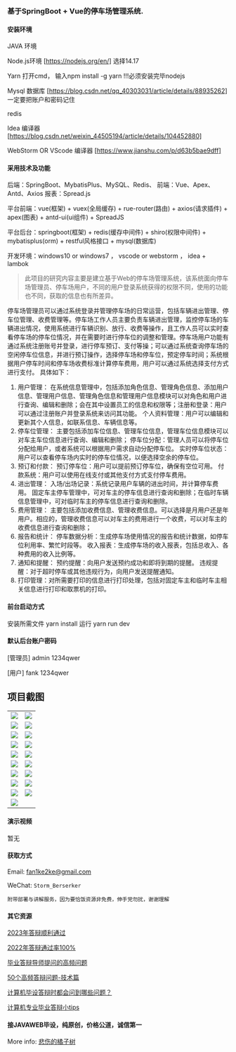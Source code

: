 ### 基于SpringBoot + Vue的停车场管理系统.
 
#### 安装环境

JAVA 环境 

Node.js环境 [https://nodejs.org/en/] 选择14.17

Yarn 打开cmd， 输入npm install -g yarn !!!必须安装完毕nodejs

Mysql 数据库 [https://blog.csdn.net/qq_40303031/article/details/88935262] 一定要把账户和密码记住

redis

Idea 编译器 [https://blog.csdn.net/weixin_44505194/article/details/104452880]

WebStorm OR VScode 编译器 [https://www.jianshu.com/p/d63b5bae9dff]

#### 采用技术及功能

后端：SpringBoot、MybatisPlus、MySQL、Redis、
前端：Vue、Apex、Antd、Axios
报表：Spread.js

平台前端：vue(框架) + vuex(全局缓存) + rue-router(路由) + axios(请求插件) + apex(图表)  + antd-ui(ui组件) + SpreadJS

平台后台：springboot(框架) + redis(缓存中间件) + shiro(权限中间件) + mybatisplus(orm) + restful风格接口 + mysql(数据库)

开发环境：windows10 or windows7 ， vscode or webstorm ， idea + lambok

>此项目的研究内容主要是建立基于Web的停车场管理系统，该系统面向停车场管理员、停车场用户，不同的用户登录系统获得的权限不同，使用的功能也不同，获取的信息也有所差异。

停车场管理员可以通过系统登录并管理停车场的日常运营，包括车辆进出管理、停车位管理、收费管理等。停车场工作人员主要负责车辆进出管理，监控停车场的车辆进出情况，使用系统进行车辆识别、放行、收费等操作，且工作人员可以实时查看停车场的停车位情况，并在需要时进行停车位的调整和管理。停车场用户功能有通过系统注册账号并登录，进行停车预订、支付等操；可以通过系统查询停车场的空闲停车位信息，并进行预订操作，选择停车场和停车位，预定停车时间；系统根据用户停车时间和停车场收费标准计算停车费用，用户可以通过系统选择支付方式进行支付。
具体如下：
1.	用户管理：
在系统信息管理中，包括添加角色信息、管理角色信息、添加用户信息、管理用户信息、管理角色信息和管理用户信息模块可以对角色和用户进行查询、编辑和删除；会在其中设置员工的信息和权限等；注册和登录：用户可以通过注册账户并登录系统来访问其功能。
个人资料管理：用户可以编辑和更新其个人信息，如联系信息、车辆信息等。
2.	停车位管理：
主要包括添加车位信息、管理车位信息，管理车位信息模块可以对车主车位信息进行查询、编辑和删除；
停车位分配：管理人员可以将停车位分配给用户，或者系统可以根据用户需求自动分配停车位。
实时停车位状态：用户可以查看停车场内实时的停车位情况，以便选择空余的停车位。
3.	预订和付款：
预订停车位：用户可以提前预订停车位，确保有空位可用。
付款系统：用户可以使用在线支付或其他支付方式支付停车费用。
4.	进出管理：
入场/出场记录：系统记录用户车辆的进出时间，并计算停车费用。
固定车主停车管理中，可对车主的停车信息进行查询和删除；在临时车辆信息管理中，可对临时车主的停车信息进行查询和删除。
5.	费用管理：
主要包括添加收费信息、管理收费信息。可以选择是月用户还是年用户。相应的，管理收费信息可以对车主的费用进行一个收费，可以对车主的收费信息进行查询和删除；
6.	报告和统计：
停车数据分析：生成停车场使用情况的报告和统计数据，如停车位利用率、繁忙时段等。
收入报表：生成停车场的收入报表，包括总收入、各种费用的收入比例等。
7.	通知和提醒：
预约提醒：向用户发送预约成功和即将到期的提醒。
违规提醒：对于超时停车或其他违规行为，向用户发送提醒通知。
8.	打印管理：对所需要打印的信息进行打印处理，包括对固定车主和临时车主相关信息进行打印和取票机的打印。


#### 前台启动方式
安装所需文件 yarn install 
运行 yarn run dev

#### 默认后台账户密码
[管理员]
admin
1234qwer

[用户]
fank
1234qwer

## 项目截图

|  |  |
|---------------------|---------------------|
|![](https://fank-bucket-oss.oss-cn-beijing.aliyuncs.com/img/1710428797789.jpg) | ![](https://fank-bucket-oss.oss-cn-beijing.aliyuncs.com/img/1710428952843.jpg) |
|![](https://fank-bucket-oss.oss-cn-beijing.aliyuncs.com/img/1710429285008.jpg) | ![](https://fank-bucket-oss.oss-cn-beijing.aliyuncs.com/img/1710428939320.jpg) |
|![](https://fank-bucket-oss.oss-cn-beijing.aliyuncs.com/img/1710429236895.jpg) | ![](https://fank-bucket-oss.oss-cn-beijing.aliyuncs.com/img/1710428922060.jpg) |
|![](https://fank-bucket-oss.oss-cn-beijing.aliyuncs.com/img/1710429202622.jpg) | ![](https://fank-bucket-oss.oss-cn-beijing.aliyuncs.com/img/1710428910448.jpg) |
|![](https://fank-bucket-oss.oss-cn-beijing.aliyuncs.com/img/1710429139032.jpg) | ![](https://fank-bucket-oss.oss-cn-beijing.aliyuncs.com/img/1710428898988.jpg) |
|![](https://fank-bucket-oss.oss-cn-beijing.aliyuncs.com/img/1710429110913.jpg) | ![](https://fank-bucket-oss.oss-cn-beijing.aliyuncs.com/img/1710428874569.jpg) |
|![](https://fank-bucket-oss.oss-cn-beijing.aliyuncs.com/img/1710429081402.jpg) | ![](https://fank-bucket-oss.oss-cn-beijing.aliyuncs.com/img/1710428843986.jpg) |
|![](https://fank-bucket-oss.oss-cn-beijing.aliyuncs.com/img/1710429014212.jpg) | ![](https://fank-bucket-oss.oss-cn-beijing.aliyuncs.com/img/1710428829118.jpg) |
|![](https://fank-bucket-oss.oss-cn-beijing.aliyuncs.com/img/1710429001447.jpg) | ![](https://fank-bucket-oss.oss-cn-beijing.aliyuncs.com/img/1710428812516.jpg) |
|![](https://fank-bucket-oss.oss-cn-beijing.aliyuncs.com/img/1710428974850.jpg) | 


#### 演示视频

暂无

#### 获取方式

Email: fan1ke2ke@gmail.com

WeChat: `Storm_Berserker`

`附带部署与讲解服务，因为要恰饭资源非免费，伸手党勿扰，谢谢理解`

#### 其它资源

[2023年答辩顺利通过](https://berserker287.github.io/2023/06/14/2023%E5%B9%B4%E7%AD%94%E8%BE%A9%E9%A1%BA%E5%88%A9%E9%80%9A%E8%BF%87/)

[2022年答辩通过率100%](https://berserker287.github.io/2022/05/25/%E9%A1%B9%E7%9B%AE%E4%BA%A4%E6%98%93%E8%AE%B0%E5%BD%95/)

[毕业答辩导师提问的高频问题](https://berserker287.github.io/2023/06/13/%E6%AF%95%E4%B8%9A%E7%AD%94%E8%BE%A9%E5%AF%BC%E5%B8%88%E6%8F%90%E9%97%AE%E7%9A%84%E9%AB%98%E9%A2%91%E9%97%AE%E9%A2%98/)

[50个高频答辩问题-技术篇](https://berserker287.github.io/2023/06/13/50%E4%B8%AA%E9%AB%98%E9%A2%91%E7%AD%94%E8%BE%A9%E9%97%AE%E9%A2%98-%E6%8A%80%E6%9C%AF%E7%AF%87/)

[计算机毕设答辩时都会问到哪些问题？](https://www.zhihu.com/question/31020988)

[计算机专业毕业答辩小tips](https://zhuanlan.zhihu.com/p/145911029)

#### 接JAVAWEB毕设，纯原创，价格公道，诚信第一

More info: [悲伤的橘子树](https://berserker287.github.io/)
